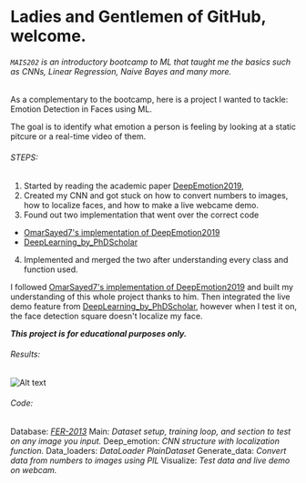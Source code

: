 
# Ladies and Gentlemen of GitHub, welcome.

###### `MAIS202` is an *introductory bootcamp to ML* that taught me the basics such as CNNs, Linear Regression, Naive Bayes and many more.

As a complementary to the bootcamp, here is a project I wanted to tackle: Emotion Detection in Faces using ML.

The goal is to identify what emotion a person is feeling by looking at a static pitcure or a real-time video of them. 

###### STEPS:
1) Started by reading the academic paper [DeepEmotion2019](https://arxiv.org/pdf/1902.01019.pdf),
2) Created my CNN and got stuck on how to convert numbers to images, how to localize faces, and how to make a live webcame demo.
3) Found out two implementation that went over the correct code
- [OmarSayed7's implementation of DeepEmotion2019](https://github.com/omarsayed7/Deep-Emotion)
- [DeepLearning_by_PhDScholar](https://www.youtube.com/watch?v=yN7qfBhfGqs&ab_channel=DeepLearning_by_PhDScholar)
4) Implemented and merged the two after understanding every class and function used. 

I followed [OmarSayed7's implementation of DeepEmotion2019](https://github.com/omarsayed7/Deep-Emotion) and built my understanding of this whole project thanks to him.
Then integrated the live demo feature from [DeepLearning_by_PhDScholar](https://www.youtube.com/watch?v=yN7qfBhfGqs&ab_channel=DeepLearning_by_PhDScholar), however when I test it on, the face detection square doesn't localize my face.

__*This project is for educational purposes only.*__

###### Results:

![Alt text](/Users/kassa/Desktop/Poster_MAIS202.png?raw=true "Descriptive Poster With Results")

###### Code:
Database: *[FER-2013](https://www.kaggle.com/msambare/fer2013)*
Main: *Dataset setup, training loop, and section to test on any image you input.* 
Deep_emotion: *CNN structure with localization function.*
Data_loaders: *DataLoader PlainDataset*
Generate_data: *Convert data from numbers to images using PIL* 
Visualize: *Test data and live demo on webcam.*


